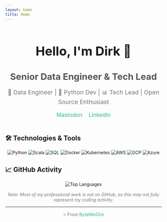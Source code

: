 ```yaml
---
layout: home
title: Home
---
```


<div style="display: flex; align-items: center; justify-content: center; margin-bottom: 2rem;">
  <div style="text-align: center;">
    <h1 style="font-size: 2.5rem; margin-bottom: 0.5rem;">Hello, I'm Dirk 👋</h1>
    <h2 style="font-size: 1.8rem; color: #555; margin-bottom: 1rem;">Senior Data Engineer & Tech Lead</h2>
    <p style="font-size: 1.2rem; color: #777;">🚀 Data Engineer | 🐍 Python Dev | 📊 Tech Lead | Open Source Enthusiast</p>
    <p style="font-size: 1.1rem;">
      <a href="https://mastodon.social/@bytemedirk" rel="me" style="color: #2bbc8a; text-decoration: none; margin-right: 1rem;">Mastodon</a>
      <a href="https://www.linkedin.com/in/bytemedirk/" style="color: #2bbc8a; text-decoration: none;">LinkedIn</a>
    </p>
  </div>
</div>

## 🛠️ Technologies & Tools

<div style="text-align: center; margin-bottom: 2rem;">
  <img src="https://img.shields.io/badge/Code-Python-informational?style=flat&logo=python&logoColor=white&color=2bbc8a" alt="Python" />
  <img src="https://img.shields.io/badge/Code-Scala-informational?style=flat&logo=scala&logoColor=white&color=2bbc8a" alt="Scala" />
  <img src="https://img.shields.io/badge/Code-SQL-informational?style=flat&logo=postgresql&logoColor=white&color=2bbc8a" alt="SQL" />
  <img src="https://img.shields.io/badge/Tools-Docker-informational?style=flat&logo=docker&logoColor=white&color=2bbc8a" alt="Docker" />
  <img src="https://img.shields.io/badge/Tools-Kubernetes-informational?style=flat&logo=kubernetes&logoColor=white&color=2bbc8a" alt="Kubernetes" />
  <img src="https://img.shields.io/badge/Cloud-AWS-informational?style=flat&logo=amazon-aws&logoColor=white&color=2bbc8a" alt="AWS" />
  <img src="https://img.shields.io/badge/Cloud-GCP-informational?style=flat&logo=google-cloud&logoColor=white&color=2bbc8a" alt="GCP" />
  <img src="https://img.shields.io/badge/Cloud-Azure-informational?style=flat&logo=microsoft-azure&logoColor=white&color=2bbc8a" alt="Azure" />
</div>

## 📈 GitHub Activity

<div style="text-align: center;">
  <img src="https://github-readme-stats.vercel.app/api/top-langs/?username=ByteMeDirk&layout=donut-vertical" alt="Top Languages" />
</div>

<p style="text-align: center; font-style: italic; color: #777; margin-top: 1rem;">Note: Most of my professional work is not on GitHub, so this may not fully represent my coding activity.</p>

---

<p style="text-align: center; font-size: 0.9rem; color: #777;">⭐️ From <a href="https://github.com/ByteMeDirk" style="color: #2bbc8a; text-decoration: none;">ByteMeDirk</a></p>